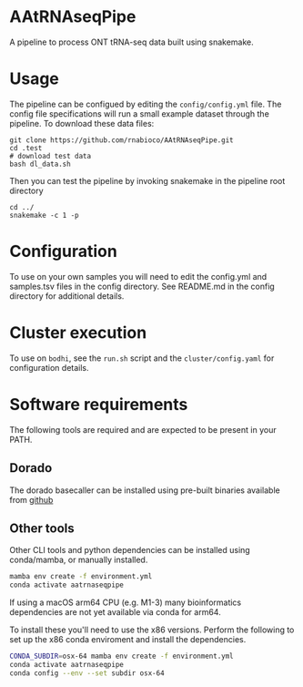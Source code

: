 # AAtRNAseqPipe

A pipeline to process ONT tRNA-seq data built using snakemake.

# Usage

The pipeline can be configued by editing the `config/config.yml` file. The config file specifications will
run a small example dataset through the pipeline. To download these data files:
```
git clone https://github.com/rnabioco/AAtRNAseqPipe.git
cd .test
# download test data 
bash dl_data.sh
```

Then you can test the pipeline by invoking snakemake in the pipeline root directory
```
cd ../
snakemake -c 1 -p
```

# Configuration

To use on your own samples you will need to edit the config.yml and samples.tsv files in the config directory. 
See README.md in the config directory for additional details.

# Cluster execution

To use on `bodhi`, see the `run.sh` script and the `cluster/config.yaml` for configuration details.

# Software requirements

The following tools are required and are expected to be present in your PATH. 

## Dorado

The dorado basecaller can be installed using pre-built binaries available from [github](https://github.com/nanoporetech/dorado?tab=readme-ov-file#installation)

## Other tools

Other CLI tools and python dependencies can be installed using conda/mamba, or manually installed. 

```bash
mamba env create -f environment.yml
conda activate aatrnaseqpipe 
```

If using a macOS arm64 CPU (e.g. M1-3) many bioinformatics dependencies are not yet available via conda for arm64.

To install these you'll need to use the x86 versions. Perform the following to set up the x86 conda enviroment 
and install the dependencies.

```bash
CONDA_SUBDIR=osx-64 mamba env create -f environment.yml 
conda activate aatrnaseqpipe
conda config --env --set subdir osx-64
```
